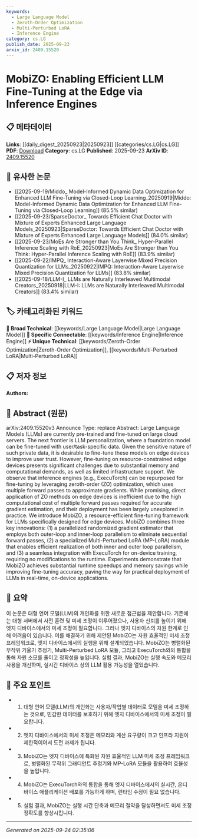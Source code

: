 ```yaml
---
keywords:
  - Large Language Model
  - Zeroth-Order Optimization
  - Multi-Perturbed LoRA
  - Inference Engine
category: cs.LG
publish_date: 2025-09-23
arxiv_id: 2409.15520
---
```


<!-- KEYWORD_LINKING_METADATA:
{
  "processed_timestamp": "2025-09-24T02:35:06.721176",
  "vocabulary_version": "1.0",
  "selected_keywords": [
    "Large Language Model",
    "Zeroth-Order Optimization",
    "Multi-Perturbed LoRA",
    "Inference Engine"
  ],
  "rejected_keywords": [],
  "similarity_scores": {
    "Large Language Model": 0.85,
    "Zeroth-Order Optimization": 0.78,
    "Multi-Perturbed LoRA": 0.82,
    "Inference Engine": 0.75
  },
  "extraction_method": "AI_prompt_based",
  "budget_applied": true,
  "candidates_json": {
    "candidates": [
      {
        "surface": "Large Language Models",
        "canonical": "Large Language Model",
        "aliases": [
          "LLM",
          "Large Language Models"
        ],
        "category": "broad_technical",
        "rationale": "Central to the paper's focus on fine-tuning and edge deployment, linking to broader discussions on language models.",
        "novelty_score": 0.45,
        "connectivity_score": 0.88,
        "specificity_score": 0.6,
        "link_intent_score": 0.85
      },
      {
        "surface": "zeroth-order optimization",
        "canonical": "Zeroth-Order Optimization",
        "aliases": [
          "ZO optimization"
        ],
        "category": "unique_technical",
        "rationale": "Introduces a novel optimization method crucial for the proposed framework, enhancing technical specificity.",
        "novelty_score": 0.75,
        "connectivity_score": 0.65,
        "specificity_score": 0.8,
        "link_intent_score": 0.78
      },
      {
        "surface": "Multi-Perturbed LoRA",
        "canonical": "Multi-Perturbed LoRA",
        "aliases": [
          "MP-LoRA"
        ],
        "category": "unique_technical",
        "rationale": "A specific module innovation that is key to the framework's efficiency, offering a unique technical link.",
        "novelty_score": 0.8,
        "connectivity_score": 0.6,
        "specificity_score": 0.85,
        "link_intent_score": 0.82
      },
      {
        "surface": "inference engines",
        "canonical": "Inference Engine",
        "aliases": [
          "ExecuTorch"
        ],
        "category": "specific_connectable",
        "rationale": "Inference engines are repurposed for fine-tuning, connecting to broader discussions on model deployment.",
        "novelty_score": 0.5,
        "connectivity_score": 0.78,
        "specificity_score": 0.65,
        "link_intent_score": 0.75
      }
    ],
    "ban_list_suggestions": [
      "method",
      "experiment",
      "performance"
    ]
  },
  "decisions": [
    {
      "candidate_surface": "Large Language Models",
      "resolved_canonical": "Large Language Model",
      "decision": "linked",
      "scores": {
        "novelty": 0.45,
        "connectivity": 0.88,
        "specificity": 0.6,
        "link_intent": 0.85
      }
    },
    {
      "candidate_surface": "zeroth-order optimization",
      "resolved_canonical": "Zeroth-Order Optimization",
      "decision": "linked",
      "scores": {
        "novelty": 0.75,
        "connectivity": 0.65,
        "specificity": 0.8,
        "link_intent": 0.78
      }
    },
    {
      "candidate_surface": "Multi-Perturbed LoRA",
      "resolved_canonical": "Multi-Perturbed LoRA",
      "decision": "linked",
      "scores": {
        "novelty": 0.8,
        "connectivity": 0.6,
        "specificity": 0.85,
        "link_intent": 0.82
      }
    },
    {
      "candidate_surface": "inference engines",
      "resolved_canonical": "Inference Engine",
      "decision": "linked",
      "scores": {
        "novelty": 0.5,
        "connectivity": 0.78,
        "specificity": 0.65,
        "link_intent": 0.75
      }
    }
  ]
}
-->

# MobiZO: Enabling Efficient LLM Fine-Tuning at the Edge via Inference Engines

## 📋 메타데이터

**Links**: [[daily_digest_20250923|20250923]] [[categories/cs.LG|cs.LG]]
**PDF**: [Download](https://arxiv.org/pdf/2409.15520.pdf)
**Category**: cs.LG
**Published**: 2025-09-23
**ArXiv ID**: [2409.15520](https://arxiv.org/abs/2409.15520)

## 🔗 유사한 논문
- [[2025-09-19/Middo_ Model-Informed Dynamic Data Optimization for Enhanced LLM Fine-Tuning via Closed-Loop Learning_20250919|Middo: Model-Informed Dynamic Data Optimization for Enhanced LLM Fine-Tuning via Closed-Loop Learning]] (85.5% similar)
- [[2025-09-23/SparseDoctor_ Towards Efficient Chat Doctor with Mixture of Experts Enhanced Large Language Models_20250923|SparseDoctor: Towards Efficient Chat Doctor with Mixture of Experts Enhanced Large Language Models]] (84.0% similar)
- [[2025-09-23/MoEs Are Stronger than You Think_ Hyper-Parallel Inference Scaling with RoE_20250923|MoEs Are Stronger than You Think: Hyper-Parallel Inference Scaling with RoE]] (83.9% similar)
- [[2025-09-22/IMPQ_ Interaction-Aware Layerwise Mixed Precision Quantization for LLMs_20250922|IMPQ: Interaction-Aware Layerwise Mixed Precision Quantization for LLMs]] (83.8% similar)
- [[2025-09-18/LLM-I_ LLMs are Naturally Interleaved Multimodal Creators_20250918|LLM-I: LLMs are Naturally Interleaved Multimodal Creators]] (83.4% similar)

## 🏷️ 카테고리화된 키워드
**🧠 Broad Technical**: [[keywords/Large Language Model|Large Language Model]]
**🔗 Specific Connectable**: [[keywords/Inference Engine|Inference Engine]]
**⚡ Unique Technical**: [[keywords/Zeroth-Order Optimization|Zeroth-Order Optimization]], [[keywords/Multi-Perturbed LoRA|Multi-Perturbed LoRA]]

## 📋 저자 정보

**Authors:** 

## 📄 Abstract (원문)

arXiv:2409.15520v3 Announce Type: replace 
Abstract: Large Language Models (LLMs) are currently pre-trained and fine-tuned on large cloud servers. The next frontier is LLM personalization, where a foundation model can be fine-tuned with user/task-specific data. Given the sensitive nature of such private data, it is desirable to fine-tune these models on edge devices to improve user trust. However, fine-tuning on resource-constrained edge devices presents significant challenges due to substantial memory and computational demands, as well as limited infrastructure support. We observe that inference engines (e.g., ExecuTorch) can be repurposed for fine-tuning by leveraging zeroth-order (ZO) optimization, which uses multiple forward passes to approximate gradients. While promising, direct application of ZO methods on edge devices is inefficient due to the high computational cost of multiple forward passes required for accurate gradient estimation, and their deployment has been largely unexplored in practice. We introduce MobiZO, a resource-efficient fine-tuning framework for LLMs specifically designed for edge devices. MobiZO combines three key innovations: (1) a parallelized randomized gradient estimator that employs both outer-loop and inner-loop parallelism to eliminate sequential forward passes, (2) a specialized Multi-Perturbed LoRA (MP-LoRA) module that enables efficient realization of both inner and outer loop parallelism, and (3) a seamless integration with ExecuTorch for on-device training, requiring no modifications to the runtime. Experiments demonstrate that MobiZO achieves substantial runtime speedups and memory savings while improving fine-tuning accuracy, paving the way for practical deployment of LLMs in real-time, on-device applications.

## 📝 요약

이 논문은 대형 언어 모델(LLM)의 개인화를 위한 새로운 접근법을 제안합니다. 기존에는 대형 서버에서 사전 훈련 및 미세 조정이 이루어졌으나, 사용자 신뢰를 높이기 위해 엣지 디바이스에서의 미세 조정이 필요합니다. 그러나 엣지 디바이스의 자원 한계로 인해 어려움이 있습니다. 이를 해결하기 위해 제안된 MobiZO는 자원 효율적인 미세 조정 프레임워크로, 엣지 디바이스에서의 실행을 위해 설계되었습니다. MobiZO는 병렬화된 무작위 기울기 추정기, Multi-Perturbed LoRA 모듈, 그리고 ExecuTorch와의 통합을 통해 자원 소모를 줄이고 정확성을 높입니다. 실험 결과, MobiZO는 실행 속도와 메모리 사용을 개선하며, 실시간 디바이스 상의 LLM 활용 가능성을 열었습니다.

## 🎯 주요 포인트

- 1. 대형 언어 모델(LLM)의 개인화는 사용자/작업별 데이터로 모델을 미세 조정하는 것으로, 민감한 데이터를 보호하기 위해 엣지 디바이스에서의 미세 조정이 필요합니다.
- 2. 엣지 디바이스에서의 미세 조정은 메모리와 계산 요구량이 크고 인프라 지원이 제한적이어서 도전 과제가 됩니다.
- 3. MobiZO는 엣지 디바이스에 특화된 자원 효율적인 LLM 미세 조정 프레임워크로, 병렬화된 무작위 그래디언트 추정기와 MP-LoRA 모듈을 활용하여 효율성을 높입니다.
- 4. MobiZO는 ExecuTorch와의 통합을 통해 엣지 디바이스에서의 실시간, 온디바이스 애플리케이션 배포를 가능하게 하며, 런타임 수정이 필요 없습니다.
- 5. 실험 결과, MobiZO는 실행 시간 단축과 메모리 절약을 달성하면서도 미세 조정 정확도를 향상시킵니다.


---

*Generated on 2025-09-24 02:35:06*